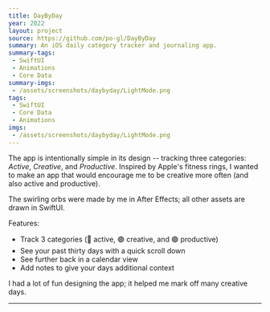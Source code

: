```yaml
---
title: DayByDay
year: 2022
layout: project
source: https://github.com/po-gl/DayByDay
summary: An iOS daily category tracker and journaling app.
summary-tags:
 - SwiftUI
 - Animations
 - Core Data
summary-imgs:
 - /assets/screenshots/daybyday/LightMode.png
tags:
 - SwiftUI
 - Core Data
 - Animations
imgs:
 - /assets/screenshots/daybyday/LightMode.png
---
```


The app is intentionally simple in its design -- tracking three categories: *Active*, *Creative*, and *Productive*.
Inspired by Apple's fitness rings, I wanted to make an app that would encourage me to be creative more often (and also active and productive).

The swirling orbs were made by me in After Effects; all other assets are drawn in SwiftUI.

Features:
- Track 3 categories (🔴 active, 🟣 creative, and 🟢 productive)
- See your past thirty days with a quick scroll down
- See further back in a calendar view
- Add notes to give your days additional context


I had a lot of fun designing the app; it helped me mark off many creative days.

---
